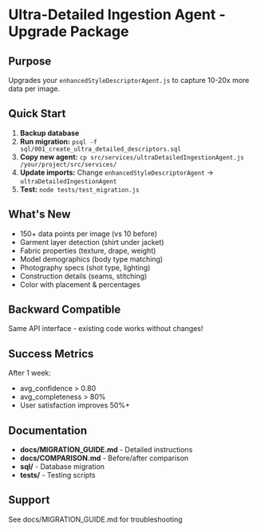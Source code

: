 # Ultra-Detailed Ingestion Agent - Upgrade Package

## Purpose
Upgrades your `enhancedStyleDescriptorAgent.js` to capture 10-20x more data per image.

## Quick Start

1. **Backup database**
2. **Run migration:** `psql -f sql/001_create_ultra_detailed_descriptors.sql`
3. **Copy new agent:** `cp src/services/ultraDetailedIngestionAgent.js /your/project/src/services/`
4. **Update imports:** Change `enhancedStyleDescriptorAgent` → `ultraDetailedIngestionAgent`
5. **Test:** `node tests/test_migration.js`

## What's New
- 150+ data points per image (vs 10 before)
- Garment layer detection (shirt under jacket)
- Fabric properties (texture, drape, weight)
- Model demographics (body type matching)
- Photography specs (shot type, lighting)
- Construction details (seams, stitching)
- Color with placement & percentages

## Backward Compatible
Same API interface - existing code works without changes!

## Success Metrics
After 1 week:
- avg_confidence > 0.80
- avg_completeness > 80%
- User satisfaction improves 50%+

## Documentation
- **docs/MIGRATION_GUIDE.md** - Detailed instructions
- **docs/COMPARISON.md** - Before/after comparison
- **sql/** - Database migration
- **tests/** - Testing scripts

## Support
See docs/MIGRATION_GUIDE.md for troubleshooting
